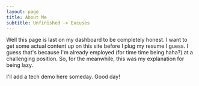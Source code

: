```yaml
---
layout: page
title: About Me 
subtitle: Unfinished -> Excuses
---
```



Well this page is last on my dashboard to be completely honest. I want to get some 
actual content up on this site before I plug my resume I guess. I guess that's 
because I'm already employed \(for time time being haha?\) at a challenging position.
So, for the meanwhile, this was my explanation for being lazy.


I'll add a tech demo here someday. Good day!